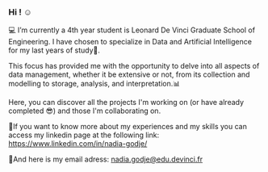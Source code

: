 ### Hi ! ☺️

<!--
**NadiaKlos/NadiaKlos** is a ✨ _special_ ✨ repository because its `README.md` (this file) appears on your GitHub profile.

Here are some ideas to get you started:

- 
- 🌱 I’m currently learning ...
- 👯 I’m looking to collaborate on ...
- 🤔 I’m looking for help with ...
- 💬 Ask me about ...
- 📫 How to reach me: ...
- 😄 Pronouns: ...
- ⚡ Fun fact: ...
-->

💻 I’m currently a 4th year student is Leonard De Vinci Graduate School of Engineering. I have chosen to specialize in Data and Artificial 
Intelligence for my last years of study🚀.

This focus has provided me with the opportunity to delve into all aspects of data management, whether it be extensive or not, from its 
collection and modelling to storage, analysis, and interpretation.📊

Here, you can discover all the projects I'm working on (or have already completed 😎) and those I'm collaborating on.

🔎If you want to know more about my experiences and my skills you can access my linkedin page at the following link: https://www.linkedin.com/in/nadia-godje/

📧And here is my email adress: nadia.godje@edu.devinci.fr

